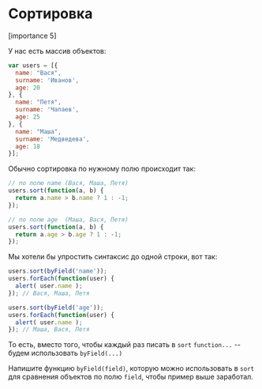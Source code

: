 # Сортировка

[importance 5]

У нас есть массив объектов:

```js
var users = [{
  name: "Вася",
  surname: 'Иванов',
  age: 20
}, {
  name: "Петя",
  surname: 'Чапаев',
  age: 25
}, {
  name: "Маша",
  surname: 'Медведева',
  age: 18
}];
```

Обычно сортировка по нужному полю происходит так:

```js
// по полю name (Вася, Маша, Петя)
users.sort(function(a, b) {
  return a.name > b.name ? 1 : -1;
});

// по полю age  (Маша, Вася, Петя)
users.sort(function(a, b) {
  return a.age > b.age ? 1 : -1;
});
```

Мы хотели бы упростить синтаксис до одной строки, вот так:

```js
users.sort(byField('name'));
users.forEach(function(user) {
  alert( user.name );
}); // Вася, Маша, Петя

users.sort(byField('age'));
users.forEach(function(user) {
  alert( user.name );
}); // Маша, Вася, Петя
```

То есть, вместо того, чтобы каждый раз писать в `sort` `function...` -- будем использовать `byField(...)`

Напишите функцию `byField(field)`, которую можно использовать в `sort` для сравнения объектов по полю `field`, чтобы пример выше заработал.
